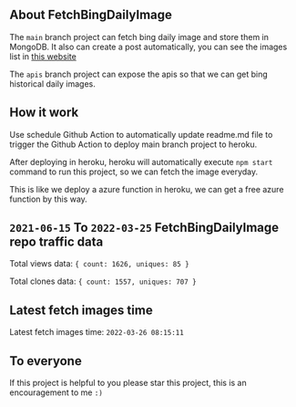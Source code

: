 ## About FetchBingDailyImage

The `main` branch project can fetch bing daily image and store them in MongoDB.
It also can create a post automatically, you can see the images list in [this website](https://oursalbum.netlify.app)

The `apis` branch project can expose the apis so that we can get bing historical daily images.

## How it work

Use schedule Github Action to automatically update readme.md file to trigger the Github Action to deploy main branch project to heroku.

After deploying in heroku, heroku will automatically execute `npm start` command to run this project, so we can fetch the image everyday.

This is like we deploy a azure function in heroku, we can get a free azure function by this way.

## `2021-06-15` To `2022-03-25` FetchBingDailyImage repo traffic data

Total views data: `{ count: 1626, uniques: 85 }`

Total clones data: `{ count: 1557, uniques: 707 }`

## Latest fetch images time

Latest fetch images time: `2022-03-26 08:15:11`

## To everyone

If this project is helpful to you please star this project, this is an encouragement to me `:)`



